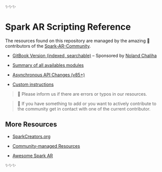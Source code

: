 :sparkles::sparkles::sparkles:

# Spark AR Scripting Reference
The resources found on this repository are managed by the amazing :rainbow: contributors of the [Spark-AR-Community](https://github.com/Spark-AR-Community/). 

- [GitBook Version \(indexed, searchable\)](https://sparkar-community.gitbook.io/docs/) – Sponsored by [Noland Chaliha](https://github.com/yearofthewhopper)

- [Summary of all availables modules](SUMMARY.md)

- [Asynchronous API Changes \(v85+\)](asynchronous-api-changes.md)

- [Custom instructions](custom-instructions.md)

> :rotating_light: Please inform us if there are errors or typos in our resources.

> :raising_hand: If you have something to add or you want to actively contribute to the community get in contact with one of the current contributor.

## More Resources

- [SparkCreators.org](http://sparkcreators.org)

- [Community-managed Resources](https://github.com/Spark-AR-Community/)

- [Awesome Spark AR](https://github.com/Spark-AR-Community/awesome-sparkar)

:sparkles::sparkles::sparkles:
